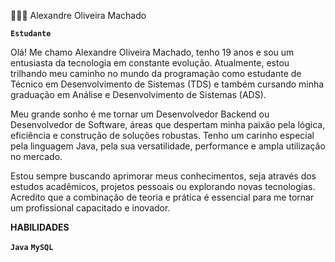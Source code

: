 👩🏻‍💻 Alexandre Oliveira Machado

**`Estudante`**

Olá! Me chamo Alexandre Oliveira Machado, tenho 19 anos e sou um entusiasta da tecnologia em constante evolução. Atualmente, estou trilhando meu caminho no mundo da programação como estudante de Técnico em Desenvolvimento de Sistemas (TDS) e também cursando minha graduação em Análise e Desenvolvimento de Sistemas (ADS).

Meu grande sonho é me tornar um Desenvolvedor Backend ou Desenvolvedor de Software, áreas que despertam minha paixão pela lógica, eficiência e construção de soluções robustas. Tenho um carinho especial pela linguagem Java, pela sua versatilidade, performance e ampla utilização no mercado.

Estou sempre buscando aprimorar meus conhecimentos, seja através dos estudos acadêmicos, projetos pessoais ou explorando novas tecnologias. Acredito que a combinação de teoria e prática é essencial para me tornar um profissional capacitado e inovador.

**HABILIDADES**

**`Java`**
**`MySQL`**
